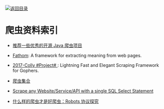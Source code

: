 [![返回目录](https://user-images.githubusercontent.com/5803001/38079637-ff0abcf0-3371-11e8-9b76-ad651620afc7.jpg)](https://github.com/wxyyxc1992/Awesome-Links)

# 爬虫资料索引

* [推荐一些优秀的开源 Java 爬虫项目](https://zhuanlan.zhihu.com/p/24844250)

* [Fathom](https://github.com/mozilla/fathom): A framework for extracting meaning from web pages.

* [2017-Colly #Project# ](https://github.com/asciimoo/colly): Lightning Fast and Elegant Scraping Framework for Gophers.

* [爬虫集合](https://github.com/facert/awesome-spider)

* [Scrape any Website/Service/API with a single SQL Select Statement](https://hackernoon.com/scrape-any-website-service-api-with-a-single-sql-select-statement-8d60be1e9a49#.qk9dmtpdv)

* [什么样的爬虫才是好爬虫：Robots 协议探究](http://mp.weixin.qq.com/s?__biz=MzIxNDE4MzA4OQ==&mid=2651024700&idx=1&sn=f7eb42de24c78948d2b10570d8b165e8&scene=0#wechat_redirect)
